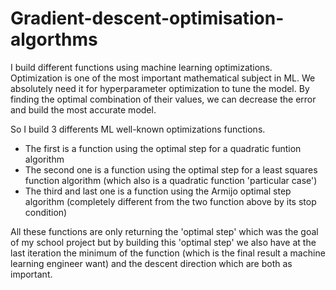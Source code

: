 # Gradient-descent-optimisation-algorthms

I build different functions using machine learning optimizations. Optimization is one of the most important mathematical subject in ML. We absolutely need it for hyperparameter optimization to tune the model. By finding the optimal combination of their values, we can decrease the error and build the most accurate model. 

So I build 3 differents ML well-known optimizations functions.

- The first is a function using the optimal step for a quadratic funtion algorithm
- The second one is a function using the optimal step for a least squares function algorithm (which also is a quadratic function 'particular case')
- The third and last one is a function using the Armijo optimal step algorithm (completely different from the two function above by its stop condition)

All these functions are only returning the 'optimal step' which was the goal of my school project but by building this 'optimal step' we also have at the last iteration 
the minimum of the function (which is the final result a machine learning engineer want) and the descent direction which are both as important.
